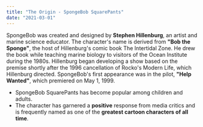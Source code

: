```yaml
---
title: "The Origin - SpongeBob SquarePants"
date: "2021-03-01"
---
```


SpongeBob was created and designed by **Stephen Hillenburg**, an artist and marine science educator. The character's name is derived from **"Bob the Sponge"**, the host of Hillenburg's comic book The Intertidal Zone. He drew the book while teaching marine biology to visitors of the Ocean Institute during the 1980s. Hillenburg began developing a show based on the premise shortly after the 1996 cancellation of Rocko's Modern Life, which Hillenburg directed. SpongeBob's first appearance was in the pilot, **"Help Wanted"**, which premiered on May 1, 1999.

- SpongeBob SquarePants has become popular among children and adults.
- The character has garnered a **positive** response from media critics and is frequently named as one of the **greatest cartoon characters of all time**.
